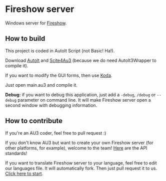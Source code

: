 Fireshow server
===============

Windows server for [Fireshow](http://jesobreira.github.io/fireshow).

How to build
------------

This project is coded in AutoIt Script (not Basic! Ha!).

Download [AutoIt](http://autoitscript.com) and [Scite4Au3](https://www.autoitscript.com/site/autoit-script-editor/) (because we do need AutoIt3Wrapper to compile it).

If you want to modify the GUI forms, then use [Koda](http://koda.darkhost.ru/page.php?id=index).

Just open main.au3 and compile it.

**Debug:** if you want to debug this application, just add a `-debug`, `/debug` or `--debug` parameter on command line. It will make Fireshow server open a second window with debugging information.

How to contribute
-----------------

If you're an AU3 coder, feel free to pull request :)

If you don't know AU3 but want to create your own Fireshow server (for other platforms, for example), welcome to the team! [Here](https://github.com/jesobreira/fireshow/wiki/API) are the API standards!

If you want to translate Fireshow server to your language, feel free to edit our languages file. It will automatically fork. Then just pull request it to us. [Click here to start](lang.ini).